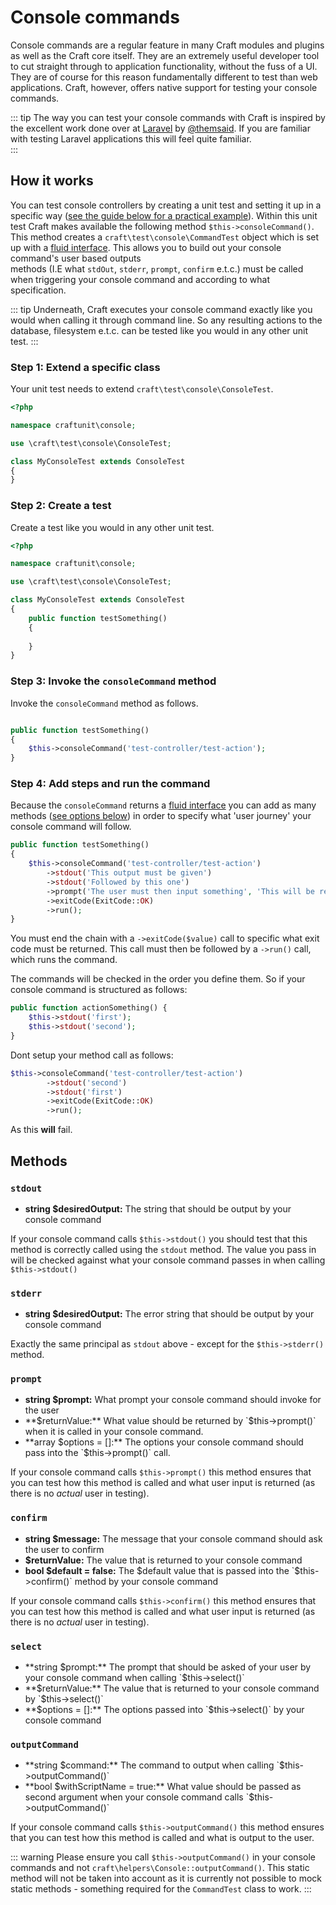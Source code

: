 # Console commands
Console commands are a regular feature in many Craft modules and plugins as well as the 
Craft core itself. 
They are an extremely useful developer tool to cut straight through to application functionality, 
without the fuss of a UI. They are of course for this reason fundamentally different to 
test than web applications. 
Craft, however, offers native support for testing your console commands. 

::: tip
The way you can test your console commands with Craft is inspired by the excellent work 
done over at [Laravel](https://laravel.com/docs/5.8/console-tests) by [@themsaid](https://github.com/laravel/framework/pull/25270). 
If you are familiar with testing Laravel applications this will feel quite familiar.  
:::

## How it works
You can test console controllers by creating a unit test and setting it up in a specific way
([see the guide below for a practical example](#step-1-extend-a-specific-class)). Within this unit test Craft makes
available the following method `$this->consoleCommand()`.
This method creates a `craft\test\console\CommandTest` object which is set up with
a [fluid interface](https://en.wikipedia.org/wiki/Fluent_interface#PHP). This allows you
to build out your console command's user based outputs  
methods (I.E what `stdOut`, `stderr`, `prompt`, `confirm` e.t.c.) 
must be called when triggering your console command and according to what specification. 

::: tip
Underneath, Craft executes your console command exactly like you would when calling it through
command line.
So any resulting actions to the database, filesystem e.t.c. can be tested like you would in any
other unit test. 
:::

### Step 1: Extend a specific class
Your unit test needs to extend `craft\test\console\ConsoleTest`.
```php
<?php

namespace craftunit\console;

use \craft\test\console\ConsoleTest;

class MyConsoleTest extends ConsoleTest
{
}

```

### Step 2: Create a test
Create a test like you would in any other unit test.
```php
<?php

namespace craftunit\console;

use \craft\test\console\ConsoleTest;

class MyConsoleTest extends ConsoleTest
{
    public function testSomething()
    {
        
    }
}

```

### Step 3: Invoke the `consoleCommand` method
Invoke the `consoleCommand` method as follows. 
```php

public function testSomething()
{
    $this->consoleCommand('test-controller/test-action');
}


```

### Step 4: Add steps and run the command
Because the `consoleCommand` returns a [fluid interface](https://en.wikipedia.org/wiki/Fluent_interface#PHP)
you can add as many methods ([see options below](#methods)) in order to 
specify what 'user journey' your console command will follow. 

```php
public function testSomething()
{
    $this->consoleCommand('test-controller/test-action')
        ->stdout('This output must be given')
        ->stdout('Followed by this one')
        ->prompt('The user must then input something', 'This will be returned in the controller action (your console command)', 'the $default value')
        ->exitCode(ExitCode::OK)
        ->run();
}
```

You must end the chain with a `->exitCode($value)` call to specific what exit code 
must be returned. 
This call must then be followed by a `->run()` call, which runs the command. 


The commands will be checked in the order you define them. 
So if your console command is structured as follows: 
```php
public function actionSomething() {
    $this->stdout('first');
    $this->stdout('second');
}
```

Dont setup your method call as follows: 

```php
$this->consoleCommand('test-controller/test-action')
        ->stdout('second')
        ->stdout('first')
        ->exitCode(ExitCode::OK)
        ->run();
```
As this **will** fail. 


## Methods
### `stdout`

 - **string $desiredOutput:** The string that should be output by your console command

If your console command calls `$this->stdout()` you should test that this method is correctly
called using the `stdout` method. The value you pass in will be checked against what your 
console command passes in when calling `$this->stdout()`

### `stderr`

- **string $desiredOutput:** The error string that should be output by your console command

Exactly the same principal as `stdout` above - except for the `$this->stderr()` method.

### `prompt`

- **string $prompt:** What prompt your console command should invoke for the user
- **$returnValue:** What value should be returned by `$this->prompt()` 
when it is called in your console command. 
- **array $options = []:** The options your console command should pass into the `$this->prompt()` call. 

If your console command calls `$this->prompt()` this method ensures that you can test 
how this method is called and what user input is returned (as there is no *actual* user in testing). 

### `confirm`

- **string $message:** The message that your console command should ask the user to confirm
- **$returnValue:** The value that is returned to your console command
- **bool $default = false:** The $default value that is passed into the `$this->confirm()` method
by your console command

If your console command calls `$this->confirm()` this method ensures that you can test 
how this method is called and what user input is returned (as there is no *actual* user in testing). 

### `select`

- **string $prompt:** The prompt that should be asked of your user
by your console command when calling `$this->select()`
- **$returnValue:** The value that is returned to your console command by `$this->select()`
- **$options = []:** The options passed into `$this->select()` by your console command

### `outputCommand`

- **string $command:** The command to output when calling `$this->outputCommand()`
- **bool $withScriptName = true:** What value should be passed as second argument when your console
command calls `$this->outputCommand()`

If your console command calls `$this->outputCommand()` this method ensures that you can test 
how this method is called and what is output to the user. 

::: warning
Please ensure you call `$this->outputCommand()` in your console commands and not `craft\helpers\Console::outputCommand()`. 
This static method will not be taken into account as it is currently not possible to mock static methods - 
something required for the `CommandTest` class to work. 
:::
